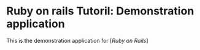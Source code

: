 # Ruby on rails Tutoril: Demonstration application

This is the demonstration application for [*Ruby on Rails*]
